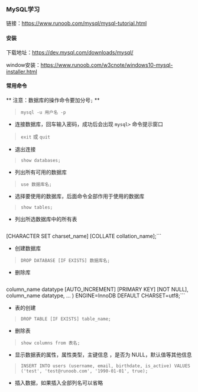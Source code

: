 ### MySQL学习

链接：https://www.runoob.com/mysql/mysql-tutorial.html


#### 安装

下载地址：https://dev.mysql.com/downloads/mysql/

window安装：https://www.runoob.com/w3cnote/windows10-mysql-installer.html


#### 常用命令

** 注意：数据库的操作命令要加分号`;` **

> `mysql -u 用户名 -p`

* 连接数据库，回车输入密码，成功后会出现 `mysql>` 命令提示窗口

> `exit` 或 `quit`

* 退出连接

> `show databases;`

* 列出所有可用的数据库

> `use 数据库名;`

* 选择要使用的数据库，后面命令全部作用于使用的数据库

> `show tables;`

* 列出所选数据库中的所有表

> ```CREATE DATABASE [IF NOT EXISTS] 数据库名
  [CHARACTER SET charset_name]
  [COLLATE collation_name];```

* 创建数据库

> `DROP DATABASE [IF EXISTS] 数据库名;`

* 删除库

> ```CREATE TABLE table_name (
   column_name datatype [AUTO_INCREMENT] [PRIMARY KEY] [NOT NULL],
   column_name datatype,
    ...
) ENGINE=InnoDB DEFAULT CHARSET=utf8;```

* 表的创建

> `DROP TABLE [IF EXISTS] table_name;`

* 删除表

> `show columns from 表名;`

* 显示数据表的属性，属性类型，主键信息 ，是否为 NULL，默认值等其他信息

> `INSERT INTO users (username, email, birthdate, is_active) VALUES ('test', 'test@runoob.com', '1990-01-01', true);`

* 插入数据，如果插入全部列名可以省略
